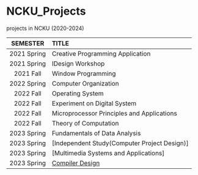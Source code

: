 # NCKU_Projects
projects in NCKU (2020-2024)


| SEMESTER | TITLE |
| :----:| :-----|
|2021 Spring | Creative Programming Application|
|2021 Spring | IDesign Workshop|
|2021 Fall   | Window Programming|
|2022 Spring | Computer Organization|
|2022 Fall	 | Operating System|
|2022 Fall	 | Experiment on Digital System|
|2022 Fall	 | Microprocessor Principles and Applications|
|2022 Fall	 | Theory of Computation|
|2023 Spring | Fundamentals of Data Analysis|
|2023 Spring | [Independent Study(Computer Project Design)]|
|2023 Spring | [Multimedia Systems and Applications] |
|2023 Spring | [Compiler Design](https://github.com/lynn9106/NCKU_Compiler2023.git) |



